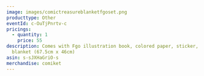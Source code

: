```yaml
---
image: images/comictreasureblanketfgoset.png
producttype: Other
eventId: c-OuTjPnrtv-c
pricings:
  - quantity: 1
    price: 55
description: Comes with Fgo illustration book, colored paper, sticker, and
  blanket (67.5cm x 46cm)
asin: s-sJXHaGriO-s
merchandise: comiket
---
```

